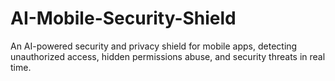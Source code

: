 # AI-Mobile-Security-Shield
An AI-powered security and privacy shield for mobile apps, detecting unauthorized access, hidden permissions abuse, and security threats in real time.
